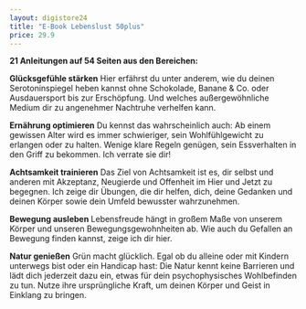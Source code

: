 ```yaml
---
layout: digistore24
title: "E-Book Lebenslust 50plus"
price: 29.9
---
```

<p><strong>21 Anleitungen auf 54 Seiten aus den Bereichen:</strong></p>
<p><strong>Gl&#xFC;cksgef&#xFC;hle st&#xE4;rken</strong> Hier erf&#xE4;hrst du unter anderem, wie du deinen Serotoninspiegel heben kannst ohne Schokolade, Banane &amp; Co. oder Ausdauersport bis zur Ersch&#xF6;pfung. Und welches au&#xDF;ergew&#xF6;hnliche Medium dir zu angenehmer Nachtruhe verhelfen kann.</p>
<p><strong>Ern&#xE4;hrung optimieren</strong> Du kennst das wahrscheinlich auch: Ab einem gewissen Alter wird es immer schwieriger, sein Wohlf&#xFC;hlgewicht zu erlangen oder zu halten. Wenige klare Regeln gen&#xFC;gen, sein Essverhalten in den Griff zu bekommen. Ich verrate sie dir!</p>
<p><strong>Achtsamkeit trainieren</strong> Das Ziel von Achtsamkeit ist es, dir selbst und anderen mit Akzeptanz, Neugierde und Offenheit im Hier und Jetzt zu begegnen. Ich zeige dir &#xDC;bungen, die dir helfen, dich, deine Gedanken und deinen K&#xF6;rper sowie dein Umfeld bewusster wahrzunehmen.</p>
<p><strong>Bewegung ausleben</strong> Lebensfreude h&#xE4;ngt in gro&#xDF;em Ma&#xDF;e von unserem K&#xF6;rper und unseren Bewegungsgewohnheiten ab. Wie auch du Gefallen an Bewegung finden kannst, zeige ich dir hier.</p>
<p><strong>Natur genie&#xDF;en</strong> Gr&#xFC;n macht gl&#xFC;cklich. Egal ob du alleine oder mit Kindern unterwegs bist oder ein Handicap hast: Die Natur kennt keine Barrieren und l&#xE4;dt dich jederzeit dazu ein, etwas f&#xFC;r dein psychophysisches Wohlbefinden zu tun. Nutze ihre urspr&#xFC;ngliche Kraft, um deinen K&#xF6;rper und Geist in Einklang zu bringen.</p>